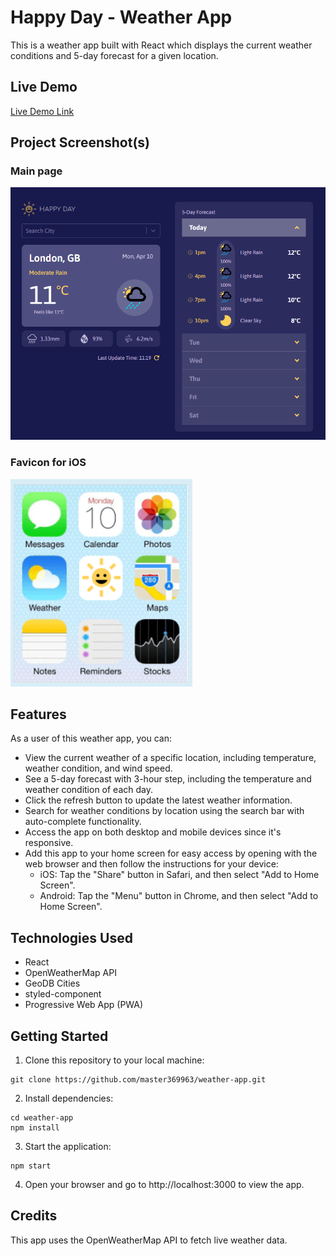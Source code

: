 # Happy Day - Weather App

This is a weather app built with React which displays the current weather conditions and 5-day forecast for a given location.

## Live Demo

[Live Demo Link](https://master369963.github.io/weather-app/)

## Project Screenshot(s)

### Main page
![image](https://github.com/Master369963/weather-app/blob/main/ReadmeAssets/mainPage.png)

### Favicon for iOS
![image](https://github.com/Master369963/weather-app/blob/main/ReadmeAssets/favicon%20for%20iOS.png)

## Features

As a user of this weather app, you can:

* View the current weather of a specific location, including temperature, weather condition, and wind speed.
* See a 5-day forecast with 3-hour step, including the temperature and weather condition of each day.
* Click the refresh button to update the latest weather information.
* Search for weather conditions by location using the search bar with auto-complete functionality.
* Access the app on both desktop and mobile devices since it's responsive.
* Add this app to your home screen for easy access by opening with the web browser and then follow the instructions for your device:
  - iOS: Tap the "Share" button in Safari, and then select "Add to Home Screen".
  - Android: Tap the "Menu" button in Chrome, and then select "Add to Home Screen".

## Technologies Used

* React
* OpenWeatherMap API
* GeoDB Cities
* styled-component
* Progressive Web App (PWA)

## Getting Started

1. Clone this repository to your local machine:
```
git clone https://github.com/master369963/weather-app.git
```

2. Install dependencies:
```
cd weather-app
npm install
```

3. Start the application:
```
npm start
```

4. Open your browser and go to http://localhost:3000 to view the app.

## Credits

This app uses the OpenWeatherMap API to fetch live weather data.
